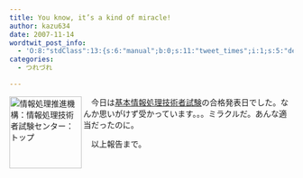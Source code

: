 ```yaml
---
title: You know, it’s a kind of miracle!
author: kazu634
date: 2007-11-14
wordtwit_post_info:
  - 'O:8:"stdClass":13:{s:6:"manual";b:0;s:11:"tweet_times";i:1;s:5:"delay";i:0;s:7:"enabled";i:1;s:10:"separation";s:2:"60";s:7:"version";s:3:"3.7";s:14:"tweet_template";b:0;s:6:"status";i:2;s:6:"result";a:0:{}s:13:"tweet_counter";i:2;s:13:"tweet_log_ids";a:1:{i:0;i:3295;}s:9:"hash_tags";a:0:{}s:8:"accounts";a:1:{i:0;s:7:"kazu634";}}'
categories:
  - つれづれ

---
```

<div class="section">
<p>
<a href="http://www.jitec.jp/" onclick="__gaTracker('send', 'event', 'outbound-article', 'http://www.jitec.jp/', '');"><img width="128" align="left" alt="情報処理推進機構：情報処理技術者試験センター：トップ" src="http://img.simpleapi.net/small/http://www.jitec.jp/" style="border-style: none;" height="128" /></a>
</p>
  
<p>
    　今日は<a href="http://www.jitec.jp/" onclick="__gaTracker('send', 'event', 'outbound-article', 'http://www.jitec.jp/', '基本情報処理技術者試験');">基本情報処理技術者試験</a>の合格発表日でした。なんか思いがけず受かっています。。。ミラクルだ。あんな適当だったのに。
</p>
  
<p>
    　以上報告まで。
</p>
</div>
